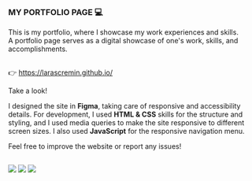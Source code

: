 ### MY PORTFOLIO PAGE 💻

This is my portfolio, where I showcase my work experiences and skills. <br>
A portfolio page serves as a digital showcase of one's work, skills, and accomplishments.

##

👉 https://larascremin.github.io/

Take a look! 

I designed the site in **Figma**, taking care of responsive and accessibility details. 
For development, I used **HTML & CSS** skills for the structure and styling, 
and I used media queries to make the site responsive to different screen sizes.
I also used **JavaScript** for the responsive navigation menu.

Feel free to improve the website or report any issues!

##

<div> 
  <img src="https://img.shields.io/badge/HTML5-E34F26?style=for-the-badge&logo=html5&logoColor=white">
  <img src="https://img.shields.io/badge/CSS-1572B6?style=for-the-badge&logo=css3&logoColor=white">
  <img src="https://img.shields.io/badge/JavaScript-323330?style=for-the-badge&logo=javascript&logoColor=F7DF1E">

</a> 
</div>

